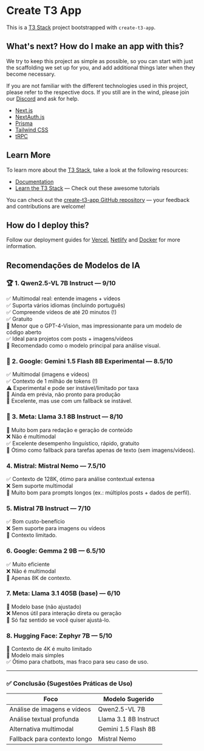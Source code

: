# Create T3 App

This is a [T3 Stack](https://create.t3.gg/) project bootstrapped with `create-t3-app`.

## What's next? How do I make an app with this?

We try to keep this project as simple as possible, so you can start with just the scaffolding we set up for you, and add additional things later when they become necessary.

If you are not familiar with the different technologies used in this project, please refer to the respective docs. If you still are in the wind, please join our [Discord](https://t3.gg/discord) and ask for help.

- [Next.js](https://nextjs.org)
- [NextAuth.js](https://next-auth.js.org)
- [Prisma](https://prisma.io)
- [Tailwind CSS](https://tailwindcss.com)
- [tRPC](https://trpc.io)

## Learn More

To learn more about the [T3 Stack](https://create.t3.gg/), take a look at the following resources:

- [Documentation](https://create.t3.gg/)
- [Learn the T3 Stack](https://create.t3.gg/en/faq#what-learning-resources-are-currently-available) — Check out these awesome tutorials

You can check out the [create-t3-app GitHub repository](https://github.com/t3-oss/create-t3-app) — your feedback and contributions are welcome!

## How do I deploy this?

Follow our deployment guides for [Vercel](https://create.t3.gg/en/deployment/vercel), [Netlify](https://create.t3.gg/en/deployment/netlify) and [Docker](https://create.t3.gg/en/deployment/docker) for more information.



## Recomendações de Modelos de IA

### 🏆 1. Qwen2.5-VL 7B Instruct — 9/10
✅ Multimodal real: entende imagens + vídeos  
✅ Suporta vários idiomas (incluindo português)  
✅ Compreende vídeos de até 20 minutos (!)  
✅ Gratuito  
🔻 Menor que o GPT-4-Vision, mas impressionante para um modelo de código aberto  
✅ Ideal para projetos com posts + imagens/vídeos  
🔹 Recomendado como o modelo principal para análise visual.

### 🥈 2. Google: Gemini 1.5 Flash 8B Experimental — 8.5/10
✅ Multimodal (imagens e vídeos)  
✅ Contexto de 1 milhão de tokens (!)  
⚠️ Experimental e pode ser instável/limitado por taxa  
🔻 Ainda em prévia, não pronto para produção  
🔹 Excelente, mas use com um fallback se instável.

### 🥉 3. Meta: Llama 3.1 8B Instruct — 8/10
🔹 Muito bom para redação e geração de conteúdo  
❌ Não é multimodal  
✅ Excelente desempenho linguístico, rápido, gratuito  
🔹 Ótimo como fallback para tarefas apenas de texto (sem imagens/vídeos).

### 4. Mistral: Mistral Nemo — 7.5/10
✅ Contexto de 128K, ótimo para análise contextual extensa  
❌ Sem suporte multimodal  
🔹 Muito bom para prompts longos (ex.: múltiplos posts + dados de perfil).

### 5. Mistral 7B Instruct — 7/10
✅ Bom custo-benefício  
❌ Sem suporte para imagens ou vídeos  
🔻 Contexto limitado.

### 6. Google: Gemma 2 9B — 6.5/10
✅ Muito eficiente  
❌ Não é multimodal  
🔻 Apenas 8K de contexto.

### 7. Meta: Llama 3.1 405B (base) — 6/10
🔻 Modelo base (não ajustado)  
❌ Menos útil para interação direta ou geração  
🔹 Só faz sentido se você quiser ajustá-lo.

### 8. Hugging Face: Zephyr 7B — 5/10
🔻 Contexto de 4K é muito limitado  
🔻 Modelo mais simples  
✅ Ótimo para chatbots, mas fraco para seu caso de uso.

---

### ✅ Conclusão (Sugestões Práticas de Uso)

| Foco                     | Modelo Sugerido          |
|--------------------------|--------------------------|
| Análise de imagens e vídeos | Qwen2.5-VL 7B           |
| Análise textual profunda | Llama 3.1 8B Instruct   |
| Alternativa multimodal   | Gemini 1.5 Flash 8B     |
| Fallback para contexto longo | Mistral Nemo            |

